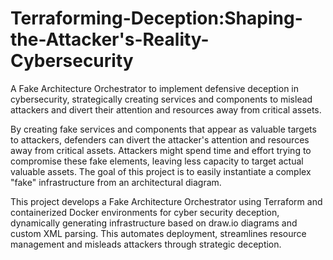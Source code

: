 # Terraforming-Deception:Shaping-the-Attacker's-Reality-Cybersecurity
A Fake Architecture Orchestrator to implement defensive deception in cybersecurity, strategically creating services and components to mislead attackers and divert their attention and resources away from critical assets. 

By creating fake services and components that appear as valuable targets to attackers, defenders can divert the attacker's attention and resources away from critical assets. Attackers might spend time and effort trying to compromise these fake elements, leaving less capacity to target actual valuable assets. The goal of this project is to easily instantiate a complex "fake" infrastructure from an architectural diagram.

This project develops a Fake Architecture Orchestrator using Terraform and containerized Docker environments for cyber security deception, dynamically generating infrastructure based on draw.io diagrams and custom XML parsing. This automates deployment, streamlines resource management and misleads attackers through strategic deception.
